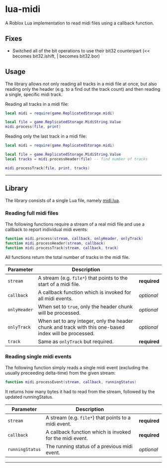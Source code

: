 # lua-midi

A Roblox Lua implementation to read midi files using a callback function.

## Fixes

* Switched all of the bit operations to use their bit32 counterpart (<< becomes bit32.lshift, | becomes bit32.bor)

## Usage

The library allows not only reading all tracks in a midi file at once, but also reading only the header (e.g. to a find out the track count) and then reading a single, specific midi track.

Reading all tracks in a midi file:

```lua
local midi = require(game.ReplicatedStorage.midi)

local file = game.ReplicatedStorage.MidiString.Value
midi.process(file, print)
```

Reading only the last track in a midi file:

```lua
local midi = require(game.ReplicatedStorage.midi)

local file = game.ReplicatedStorage.MidiString.Value
local tracks = midi.processHeader(file) -- find number of tracks

midi.processTrack(file, print, tracks)
```

---

## Library

The library consists of a single Lua file, namely [midi.lua](lib/midi.lua).

### Reading full midi files

The following functions require a stream of a real midi file and use a callback to report individual midi events:

```lua
function midi.process(stream, callback, onlyHeader, onlyTrack)
function midi.processHeader(stream, callback)
function midi.processTrack(stream, callback, track)
```

All functions return the total number of tracks in the midi file.

| Parameter    | Description                                                                                           |              |
|--------------|-------------------------------------------------------------------------------------------------------|--------------|
| `stream`     | A stream (e.g. `file*`) that points to the start of a midi file.                                      | **required** |
| `callback`   | A callback function which is invoked for all midi events.                                             | *optional*   |
| `onlyHeader` | When set to `true`, only the header chunk will be processed.                                          | *optional*   |
| `onlyTrack`  | When set to any integer, only the header chunk and track with this one-based index will be processed. | *optional*   |
| `track`      | Same as `onlyTrack` but required.                                                                     | **required** |

### Reading single midi events

The following function simply reads a single midi event (excluding the usually preceeding delta-time) from the given stream:

```lua
function midi.processEvent(stream, callback, runningStatus)
```

It returns how many bytes it had to read from the stream, followed by the updated runningStatus.

| Parameter       | Description                                              |              |
|-----------------|----------------------------------------------------------|--------------|
| `stream`        | A stream (e.g. `file*`) that points to a midi event.     | **required** |
| `callback`      | A callback function which is invoked for the midi event. | **required** |
| `runningStatus` | The running status of a previous midi event.             | *optional*   |

---
